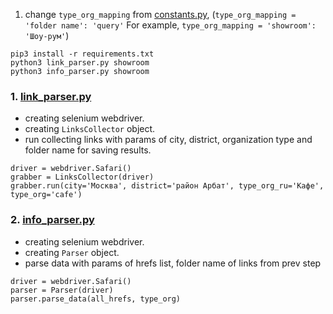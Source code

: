 
1. change ```type_org_mapping``` from [constants.py](https://github.com/artemsteshenko/parser_maps/blob/master/utils/constants.py), (```type_org_mapping = 'folder name': 'query'``` For example, ```type_org_mapping = 'showroom': 'Шоу-рум'```)


```
pip3 install -r requirements.txt
python3 link_parser.py showroom
python3 info_parser.py showroom
```


### 1. [link_parser.py](https://github.com/artemsteshenko/parser_maps/blob/master/link_parser.py)
- creating selenium webdriver. 
- creating ```LinksCollector``` object. 
- run collecting links with params of city, district, organization type and folder name for saving results. 
```
driver = webdriver.Safari()
grabber = LinksCollector(driver)
grabber.run(city='Москва', district='район Арбат', type_org_ru='Кафе', type_org='cafe')
```

### 2. [info_parser.py](https://github.com/artemsteshenko/parser_maps/blob/master/info_parser.py)
- creating selenium webdriver. 
- creating ```Parser``` object. 
- parse data with params of hrefs list, folder name of links from prev step
```
driver = webdriver.Safari()
parser = Parser(driver)
parser.parse_data(all_hrefs, type_org)
```
